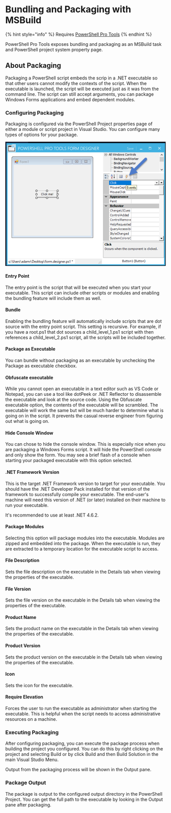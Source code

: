 # Bundling and Packaging with MSBuild

{% hint style="info" %}
Requires [PowerShell Pro Tools](https://ironmansoftware.com/poshtools)
{% endhint %}

PowerShell Pro Tools exposes bundling and packaging as an MSBuild task and PowerShell project system property page.

## About Packaging

Packaging a PowerShell script embeds the scrip in a .NET executable so that other users cannot modify the contexts of the script. When the executable is launched, the script will be executed just as it was from the command line. The script can still accept arguments, you can package Windows Forms applications and embed dependent modules.

### Configuring Packaging 

Packaging is configured via the PowerShell Project properties page of either a module or script project in Visual Studio. You can configure many types of options for your package. 

![Packaging settings for a PowerShell Project](../../.gitbook/assets/image%20%281%29.png)

#### Entry Point 

The entry point is the script that will be executed when you start your executable. This script can include other scripts or modules and enabling the bundling feature will include them as well. 

#### Bundle

Enabling the bundling feature will automatically include scripts that are dot source with the entry point script. This setting is recursive. For example, if you have a root.ps1 that dot sources a child\_level\_1.ps1 script with then references a child\_level\_2.ps1 script, all the scripts will be included together. 

#### Package as Executable

You can bundle without packaging as an executable by unchecking the Package as executable checkbox. 

#### Obfuscate executable

While you cannot open an executable in a text editor such as VS Code or Notepad, you can use a tool like dotPeek or .NET Reflector to disassemble the executable and look at the source code. Using the Obfuscate executable option, the contents of the executable will be scrambled. The executable will work the same but will be much harder to determine what is going on in the script. It prevents the casual reverse engineer from figuring out what is going on. 

#### Hide Console Window 

You can chose to hide the console window. This is especially nice when you are packaging a Windows Forms script. It will hide the PowerShell console and only show the form. You may see a brief flash of a console when starting your packaged executable with this option selected. 

#### .NET Framework Version

This is the target .NET Framework version to target for your executable. You should have the .NET Developer Pack installed for that version of the framework to successfully compile your executable. The end-user's machine will need this version of .NET \(or later\) installed on their machine to run your executable. 

It's recommended to use at least .NET 4.6.2. 

#### Package Modules

Selecting this option will package modules into the executable. Modules are zipped and embedded into the package. When the executable is run, they are extracted to a temporary location for the executable script to access. 

#### File Description

Sets the file description on the executable in the Details tab when viewing the properties of the executable. 

#### File Version 

Sets the file version on the executable in the Details tab when viewing the properties of the executable. 

#### Product Name

Sets the product name on the executable in the Details tab when viewing the properties of the executable. 

#### Product Version

Sets the product version on the executable in the Details tab when viewing the properties of the executable. 

#### Icon

Sets the icon for the executable. 

#### Require Elevation

Forces the user to run the executable as administrator when starting the executable. This is helpful when the script needs to access administrative resources on a machine. 

### Executing Packaging

After configuring packaging, you can execute the package process when building the project you configured. You can do this by right clicking on the project and selecting Build or by click Build and then Build Solution in the main Visual Studio Menu. 

Output from the packaging process will be shown in the Output pane. 

### Package Output 

The package is output to the configured output directory in the PowerShell Project. You can get the full path to the executable by looking in the Output pane after packaging. 

